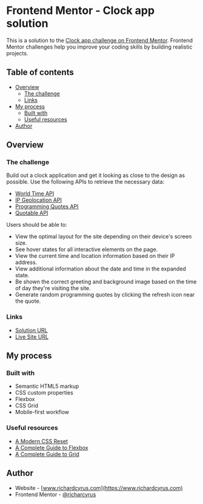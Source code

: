 # Frontend Mentor - Clock app solution

This is a solution to the [Clock app challenge on Frontend Mentor](https://www.frontendmentor.io/challenges/clock-app-LMFaxFwrM). Frontend Mentor challenges help you improve your coding skills by building realistic projects.

## Table of contents

- [Overview](#overview)
  - [The challenge](#the-challenge)
  - [Links](#links)
- [My process](#my-process)
  - [Built with](#built-with)
  - [Useful resources](#useful-resources)
- [Author](#author)

## Overview

### The challenge

Build out a clock application and get it looking as close to the design as possible. Use the following APIs to retrieve the necessary data:

- [World Time API](http://worldtimeapi.org/)
- [IP Geolocation API](https://freegeoip.app/)
- [Programming Quotes API](https://programming-quotes-api.herokuapp.com/)
- [Quotable API](https://github.com/lukePeavey/quotable)

Users should be able to:

- View the optimal layout for the site depending on their device's screen size.
- See hover states for all interactive elements on the page.
- View the current time and location information based on their IP address.
- View additional information about the date and time in the expanded state.
- Be shown the correct greeting and background image based on the time of day they're visiting the site.
- Generate random programming quotes by clicking the refresh icon near the quote.

### Links

- [Solution URL](https://github.com/richardcyrus/fm-clock-app)
- [Live Site URL](https://www.richardcyrus.com/fm-clock-app)

## My process

### Built with

- Semantic HTML5 markup
- CSS custom properties
- Flexbox
- CSS Grid
- Mobile-first workflow

### Useful resources

- [A Modern CSS Reset](https://piccalil.li/blog/a-modern-css-reset/)
- [A Complete Guide to Flexbox](https://css-tricks.com/snippets/css/a-guide-to-flexbox/)
- [A Complete Guide to Grid](https://css-tricks.com/snippets/css/complete-guide-grid/)

## Author

- Website - [www.richardcyrus.com](https://www.richardcyrus.com)
- Frontend Mentor - [@richarcyrus](https://www.frontendmentor.io/profile/richarcyrus)
